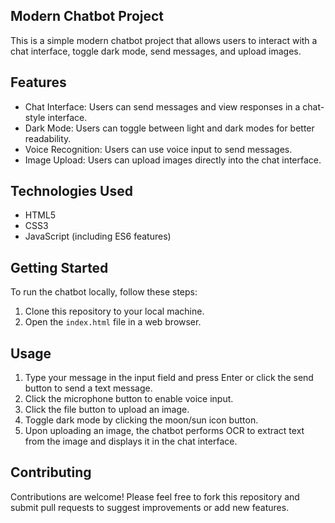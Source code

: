 ## Modern Chatbot Project

This is a simple modern chatbot project that allows users to interact with a chat interface, toggle dark mode, send messages, and upload images.

## Features

- Chat Interface: Users can send messages and view responses in a chat-style interface.
- Dark Mode: Users can toggle between light and dark modes for better readability.
- Voice Recognition: Users can use voice input to send messages.
- Image Upload: Users can upload images directly into the chat interface.

## Technologies Used

- HTML5
- CSS3
- JavaScript (including ES6 features)

## Getting Started

To run the chatbot locally, follow these steps:

1. Clone this repository to your local machine.
2. Open the `index.html` file in a web browser.

## Usage

1. Type your message in the input field and press Enter or click the send button to send a text message.
2. Click the microphone button to enable voice input.
3. Click the file button to upload an image.
4. Toggle dark mode by clicking the moon/sun icon button.
5. Upon uploading an image, the chatbot performs OCR to extract text from the image and displays it in the chat interface.

## Contributing

Contributions are welcome! Please feel free to fork this repository and submit pull requests to suggest improvements or add new features.

